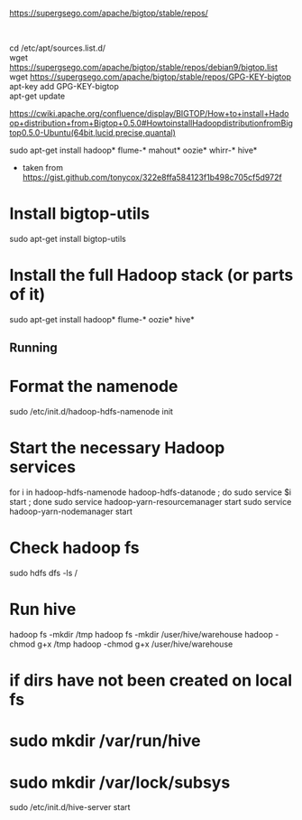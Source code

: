 https://supergsego.com/apache/bigtop/stable/repos/

<br>

cd /etc/apt/sources.list.d/
<br>
wget https://supergsego.com/apache/bigtop/stable/repos/debian9/bigtop.list
<br>
wget https://supergsego.com/apache/bigtop/stable/repos/GPG-KEY-bigtop
<br>
apt-key add GPG-KEY-bigtop
<br>
apt-get update



https://cwiki.apache.org/confluence/display/BIGTOP/How+to+install+Hadoop+distribution+from+Bigtop+0.5.0#HowtoinstallHadoopdistributionfromBigtop0.5.0-Ubuntu(64bit,lucid,precise,quantal)


sudo apt-get install hadoop\* flume-* mahout\* oozie\* whirr-* hive\*

* taken from https://gist.github.com/tonycox/322e8ffa584123f1b498c705cf5d972f

# Install bigtop-utils
sudo apt-get install bigtop-utils

# Install the full Hadoop stack (or parts of it)
sudo apt-get install hadoop\* flume-* oozie\* hive\*

## Running

# Format the namenode
sudo /etc/init.d/hadoop-hdfs-namenode init

# Start the necessary Hadoop services
for i in hadoop-hdfs-namenode hadoop-hdfs-datanode ; do sudo service $i start ; done
sudo service hadoop-yarn-resourcemanager start
sudo service hadoop-yarn-nodemanager start

# Check hadoop fs
sudo hdfs dfs -ls /

# Run hive
hadoop fs -mkdir /tmp
hadoop fs -mkdir /user/hive/warehouse
hadoop -chmod g+x /tmp
hadoop -chmod g+x /user/hive/warehouse

# if dirs have not been created on local fs
# sudo mkdir /var/run/hive
# sudo mkdir /var/lock/subsys

sudo /etc/init.d/hive-server start
